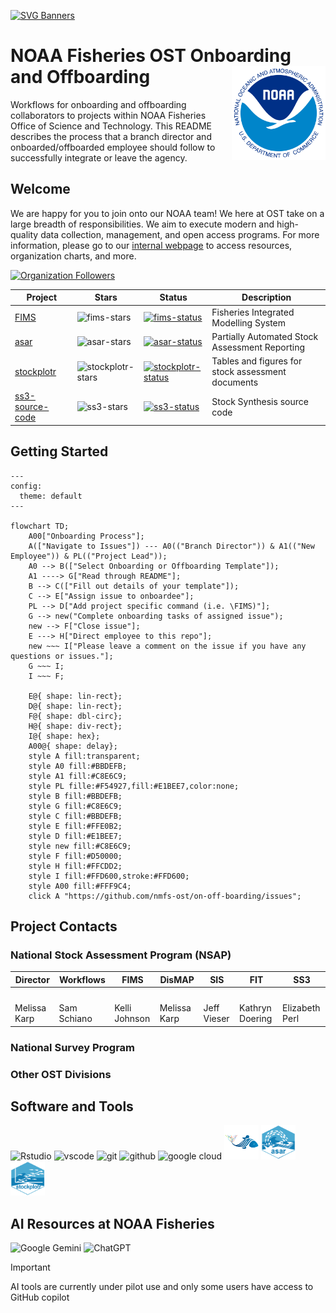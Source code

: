 [![SVG Banners](https://svg-banners.vercel.app/api?type=typeWriter&text1=OST%20Onboarding%20and%20Offboarding%20👨‍💻&width=800&height=200)](https://github.com/nmfs-ost/on-off-boarding/issues)

# NOAA Fisheries OST Onboarding and Offboarding <img src="assets/noaa-logo.png" align="right" height="150" style="float:right; height:150px;" />

Workflows for onboarding and offboarding collaborators to projects within NOAA 
Fisheries Office of Science and Technology. This README describes the process 
that a branch director and onboarded/offboarded employee should follow to 
successfully integrate or leave the agency.

## Welcome

We are happy for you to join onto our NOAA team! We here at OST take on a large 
breadth of responsibilities. We aim to execute modern and high-quality data 
collection, management, and open access programs. For more information, please 
go to our [internal webpage](https://sites.google.com/noaa.gov/inside-fisheries-ost/office-of-science-and-technology) 
to access resources, organization charts, and more.

<!---
![GitHub stats](https://github-readme-stats.vercel.app/api?username=nmfs-ost&show_icons=true&theme=transparent&role=OWNER,COLLABORATOR,ORGANIZATION_MEMBER)
--->

[![Organization Followers](https://img.shields.io/github/followers/nmfs-ost)](https://github.com/nmfs-ost)

| Project     | Stars                           | Status                              | Description                                             |
| ----------- | ----------- | ----------------------------------- | ------------------------------------------------------- |
| [FIMS] | ![fims-stars]               | [![fims-status]][fims-status-link]  | Fisheries Integrated Modelling System                   |
| [asar] | ![asar-stars]               | [![asar-status]][asar-status-link]  | Partially Automated Stock Assessment Reporting          |
| [stockplotr] | ![stockplotr-stars]   | [![stockplotr-status]][stockplotr-status-link] | Tables and figures for stock assessment documents       |
| [ss3-source-code] | ![ss3-stars]     | [![ss3-status]][ss3-status-link]    | Stock Synthesis source code                             |

[FIMS]: https://github.com/noaa-fims/fims/
[fims-status]: https://noaa-fims.r-universe.dev/badges/FIMS
[fims-status-link]: https://noaa-fims.r-universe.dev/FIMS
[asar]: https://github.com/nmfs-ost/asar
[asar-status]: https://camo.githubusercontent.com/ec28d5c98ba24b18acce2adfea29626c528588d2600739498b9918899fb89851/68747470733a2f2f696d672e736869656c64732e696f2f62616467652f6c6966656379636c652d6578706572696d656e74616c2d6f72616e67652e737667
[asar-status-link]: https://lifecycle.r-lib.org/articles/stages.html#experimental
[stockplotr]: https://github.com/nmfs-ost/stockplotr
[stockplotr-status]:https://camo.githubusercontent.com/ec28d5c98ba24b18acce2adfea29626c528588d2600739498b9918899fb89851/68747470733a2f2f696d672e736869656c64732e696f2f62616467652f6c6966656379636c652d6578706572696d656e74616c2d6f72616e67652e737667
[stockplotr-status-link]: https://lifecycle.r-lib.org/articles/stages.html#experimental
[ss3-source-code]: https://github.com/nmfs-ost/ss3-source-code
[ss3-status]: https://camo.githubusercontent.com/cb06a0179e842ca184a96ef71ef6bca508b245577b474e301951a79641c71406/68747470733a2f2f696d672e736869656c64732e696f2f6769746875622f762f72656c656173652f6e6d66732d6f73742f7373332d736f757263652d636f6465
[ss3-status-link]: https://github.com/nmfs-ost/ss3-source-code/releases/tag/v3.30.23.2

[fims-stars]: https://img.shields.io/github/stars/noaa-fims/fims?style=social
[asar-stars]: https://img.shields.io/github/stars/nmfs-ost/asar?style=social
[stockplotr-stars]: https://img.shields.io/github/stars/nmfs-ost/stockplotr?style=social
[ss3-stars]: https://img.shields.io/github/stars/nmfs-ost/ss3-source-code?style=social
[stars-badge]: https://img.shields.io/github/stars/nmfs-ost/fims?style=social

## Getting Started

```mermaid 
---
config:
  theme: default
---

flowchart TD;
    A00["Onboarding Process"];
    A(["Navigate to Issues"]) --- A0(("Branch Director")) & A1(("New Employee")) & PL(("Project Lead"));
    A0 --> B(["Select Onboarding or Offboarding Template"]);
    A1 ----> G["Read through README"];
    B --> C(["Fill out details of your template"]);
    C --> E["Assign issue to onboardee"];
    PL --> D["Add project specific command (i.e. \FIMS)"];
    G --> new("Complete onboarding tasks of assigned issue");
    new --> F["Close issue"];
    E ---> H["Direct employee to this repo"];
    new ~~~ I["Please leave a comment on the issue if you have any questions or issues."];
    G ~~~ I;
    I ~~~ F;

    E@{ shape: lin-rect};
    D@{ shape: lin-rect};
    F@{ shape: dbl-circ};
    H@{ shape: div-rect};
    I@{ shape: hex};
    A00@{ shape: delay};
    style A fill:transparent;
    style A0 fill:#BBDEFB;
    style A1 fill:#C8E6C9;
    style PL fille:#F54927,fill:#E1BEE7,color:none;
    style B fill:#BBDEFB;
    style G fill:#C8E6C9;
    style C fill:#BBDEFB;
    style E fill:#FFE0B2;
    style D fill:#E1BEE7;
    style new fill:#C8E6C9;
    style F fill:#D50000;
    style H fill:#FFCDD2;
    style I fill:#FFD600,stroke:#FFD600;
    style A00 fill:#FFF9C4;
    click A "https://github.com/nmfs-ost/on-off-boarding/issues";
```

## Project Contacts

### National Stock Assessment Program (NSAP)

| Director | Workflows | FIMS | DisMAP | SIS | FIT | SS3 |
| -------- | -------- | -------- | -------- | -------- | -------- | -------- |
| <a href="https://github.com/Melissa-Karp"><img src="https://avatars.githubusercontent.com/u/61592412?v=4" width="100px;" alt=""/> | <a href="https://github.com/Schiano-NOAA"><img src="https://avatars.githubusercontent.com/u/125507018?u=b6dab08f04000188734eb3bbf78a40616e99b921&v=4" width="100px;" alt=""/> | <a href="https://github.com/kellijohnson-NOAA"><img src="https://avatars.githubusercontent.com/u/4108564?v=4" width="100px;" alt=""/> | <a href="https://github.com/Melissa-Karp"><img src="https://avatars.githubusercontent.com/u/61592412?v=4" width="100px;" alt=""/> | <a href="https://github.com/orgs/nmfs-ost/teams/nsap"><img src="https://avatars.githubusercontent.com/t/9092421?s=116&v=4" width="100px;" alt=""/> | <a href="https://github.com/k-doering-NOAA"><img src="https://avatars.githubusercontent.com/u/48930335?v=4" width="100px;" alt=""/> | <a href="https://github.com/e-perl-NOAA"><img src="https://avatars.githubusercontent.com/u/118312785?v=4" width="100px;" alt=""/> |
| Melissa Karp | Sam Schiano | Kelli Johnson | Melissa Karp | Jeff Vieser | Kathryn Doering | Elizabeth Perl |

### National Survey Program

### Other OST Divisions
          
## Software and Tools 

<p>
<img src="https://cdn.jsdelivr.net/gh/devicons/devicon@latest/icons/rstudio/rstudio-original.svg" alt="Rstudio" width="55" height="55"/>
<img src="https://cdn.jsdelivr.net/gh/devicons/devicon@latest/icons/vscode/vscode-original.svg" alt="vscode" width="55" height="55" />
<img src="https://cdn.jsdelivr.net/gh/devicons/devicon@latest/icons/git/git-original.svg" alt="git" width="55" height="55" />
<img src="https://cdn.jsdelivr.net/gh/devicons/devicon@latest/icons/github/github-original-wordmark.svg" alt="github" width="55" height="55" />
<img src="https://cdn.jsdelivr.net/gh/devicons/devicon@latest/icons/googlecloud/googlecloud-plain.svg" alt="google cloud" width="55" height="55"/>
<img src="assets/FIMS-logo.png" alt="FIMS logo" width="55" height="55"/>
<img src="assets/asar-hex.png" alt="asar logo" width="55" height="55"/>
<img src="assets/stockplotr-hex.png" alt="stock plot R logo" width="55" height="55"/>
</p>

## AI Resources at NOAA Fisheries

![Google Gemini](https://img.shields.io/badge/google%20gemini-8E75B2?style=for-the-badge&logo=google%20gemini&logoColor=white) ![ChatGPT](https://img.shields.io/badge/chatGPT-74aa9c?style=for-the-badge&logo=openai&logoColor=white)
	
> [!IMPORTANT]
> AI tools are currently under pilot use and only some users have access to GitHub copilot